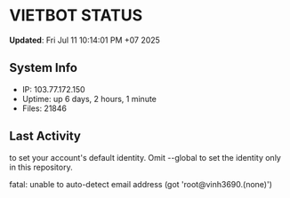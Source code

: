 # VIETBOT STATUS
**Updated**: Fri Jul 11 10:14:01 PM +07 2025

## System Info
- IP: 103.77.172.150
- Uptime: up 6 days, 2 hours, 1 minute
- Files: 21846

## Last Activity

to set your account's default identity.
Omit --global to set the identity only in this repository.

fatal: unable to auto-detect email address (got 'root@vinh3690.(none)')
